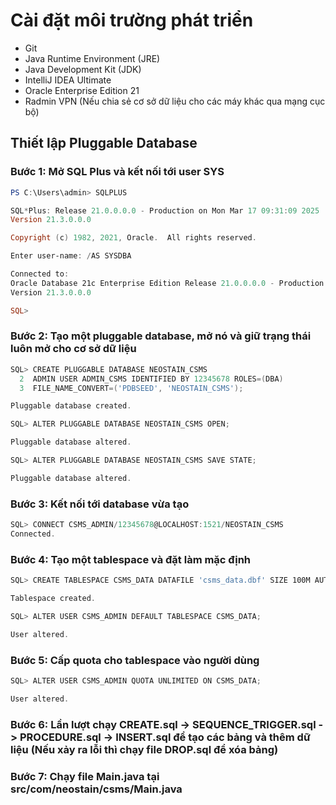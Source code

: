# Cài đặt môi trường phát triển

- Git
- Java Runtime Environment (JRE)
- Java Development Kit (JDK)
- IntelliJ IDEA Ultimate
- Oracle Enterprise Edition 21
- Radmin VPN (Nếu chia sẻ cơ sở dữ liệu cho các máy khác qua mạng cục bộ)

## Thiết lập Pluggable Database

### Bước 1: Mở SQL Plus và kết nối tới user SYS

```powershell
PS C:\Users\admin> SQLPLUS

SQL*Plus: Release 21.0.0.0.0 - Production on Mon Mar 17 09:31:09 2025
Version 21.3.0.0.0

Copyright (c) 1982, 2021, Oracle.  All rights reserved.

Enter user-name: /AS SYSDBA

Connected to:
Oracle Database 21c Enterprise Edition Release 21.0.0.0.0 - Production
Version 21.3.0.0.0

SQL>
```

### Bước 2: Tạo một pluggable database, mở nó và giữ trạng thái luôn mở cho cơ sở dữ liệu

```powershell
SQL> CREATE PLUGGABLE DATABASE NEOSTAIN_CSMS
  2  ADMIN USER ADMIN_CSMS IDENTIFIED BY 12345678 ROLES=(DBA)
  3  FILE_NAME_CONVERT=('PDBSEED', 'NEOSTAIN_CSMS');

Pluggable database created.

SQL> ALTER PLUGGABLE DATABASE NEOSTAIN_CSMS OPEN;

Pluggable database altered.

SQL> ALTER PLUGGABLE DATABASE NEOSTAIN_CSMS SAVE STATE;

Pluggable database altered.
```

### Bước 3: Kết nối tới database vừa tạo

```powershell
SQL> CONNECT CSMS_ADMIN/12345678@LOCALHOST:1521/NEOSTAIN_CSMS
Connected.
```

### Bước 4: Tạo một tablespace và đặt làm mặc định

```powershell
SQL> CREATE TABLESPACE CSMS_DATA DATAFILE 'csms_data.dbf' SIZE 100M AUTOEXTEND ON;

Tablespace created.

SQL> ALTER USER CSMS_ADMIN DEFAULT TABLESPACE CSMS_DATA;

User altered.
```

### Bước 5: Cấp quota cho tablespace vào người dùng

```powershell
SQL> ALTER USER CSMS_ADMIN QUOTA UNLIMITED ON CSMS_DATA;

User altered.
```

### Bước 6: Lần lượt chạy CREATE.sql -> SEQUENCE_TRIGGER.sql -> PROCEDURE.sql -> INSERT.sql để tạo các bảng và thêm dữ liệu (Nếu xảy ra lỗi thì chạy file DROP.sql để xóa bảng)

### Bước 7: Chạy file Main.java tại src/com/neostain/csms/Main.java
